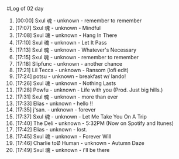 #Log of 02 day

1. [00:00] Sxul 魂 - unknown - remember to remember
1. [17:07] Sxul 魂 - unknown - Mindful
1. [17:08] Sxul 魂 - unknown - Hang In There
1. [17:10] Sxul 魂 - unknown - Let It Pass
1. [17:13] Sxul 魂 - unknown - Whatever's Necessary
1. [17:15] Sxul 魂 - unknown - remember to remember
1. [17:18] Slipfunc - unknown - another chance
1. [17:21] Lil Tecca - unknown - Ransom (lofi edit)
1. [17:24] potsu - unknown - breakfast w/ lando!
1. [17:26] Sxul 魂 - unknown - Nothing Lasts
1. [17:28] Powfu - unknown - Life with you (Prod. Just big hills.)
1. [17:31] Sxul 魂 - unknown - more than ever
1. [17:33] Elias - unknown - hello !!
1. [17:35] j'san. - unknown - forever
1. [17:37] Sxul 魂 - unknown - Let Me Take You On A Trip
1. [17:40] The Deli - unknown - 5:32PM (Now on Spotify and Itunes)
1. [17:42] Elias - unknown - lost.
1. [17:45] Sxul 魂 - unknown - Forever Will
1. [17:46] Charlie toØ Human - unknown - Autumn Daze
1. [17:49] Sxul 魂 - unknown - i'll be there
